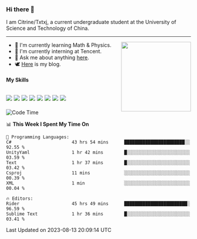 ### Hi there 👋

I am Citrine/Txtxj, a current undergraduate student at the University of Science and Technology of China.

---

<img align="right" height="190" src="http://github-profile-summary-cards.vercel.app/api/cards/stats?username=txtxj&theme=vue">

- 🌱 I'm currently learning Math & Physics.
- 🐶 I'm currently interning at Tencent.
- 💬 Ask me about anything [here](https://github.com/txtxj/txtxj/issues).
- 🕊️ [Here](https://txtxj.top) is my blog.

#### My Skills

![](https://img.shields.io/badge/C%23-239120?logo=csharp&logoColor=fff)
![](https://img.shields.io/badge/Unity-000000?logo=unity&logoColor=fff)
![](https://img.shields.io/badge/Python-3e74a2?logo=python&logoColor=fff)
![](https://img.shields.io/badge/C++-65318e?logo=cplusplus&logoColor=fff)
![](https://img.shields.io/badge/C-5654a2?logo=c&logoColor=fff)
![](https://img.shields.io/badge/Blender-f5792a?logo=blender&logoColor=fff)
![](https://img.shields.io/badge/MS%20SQL-cc2927?logo=microsoftsqlserver&logoColor=fff)
![](https://img.shields.io/badge/My%20SQL-4479a1?logo=mysql&logoColor=fff)
---

<!--START_SECTION:waka-->
![Code Time](http://img.shields.io/badge/Code%20Time-1%2C312%20hrs%209%20mins-blue)

📊 **This Week I Spent My Time On** 

```text
💬 Programming Languages: 
C#                       43 hrs 54 mins      ███████████████████████░░   92.55 % 
UnityYaml                1 hr 42 mins        █░░░░░░░░░░░░░░░░░░░░░░░░   03.59 % 
Text                     1 hr 37 mins        █░░░░░░░░░░░░░░░░░░░░░░░░   03.42 % 
Csproj                   11 mins             ░░░░░░░░░░░░░░░░░░░░░░░░░   00.39 % 
XML                      1 min               ░░░░░░░░░░░░░░░░░░░░░░░░░   00.04 % 

🔥 Editors: 
Rider                    45 hrs 49 mins      ████████████████████████░   96.59 % 
Sublime Text             1 hr 36 mins        █░░░░░░░░░░░░░░░░░░░░░░░░   03.41 % 
```


 Last Updated on 2023-08-13 20:09:14 UTC
<!--END_SECTION:waka-->
